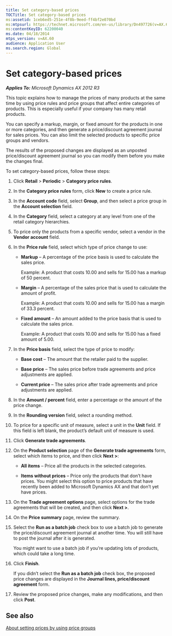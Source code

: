 ```yaml
---
title: Set category-based prices
TOCTitle: Set category-based prices
ms:assetid: 1ceb6ed5-251e-4f8b-9eed-ff4bf2e070bd
ms:mtpsurl: https://technet.microsoft.com/en-us/library/Dn497726(v=AX.60)
ms:contentKeyID: 62200040
ms.date: 04/18/2014
mtps_version: v=AX.60
audience: Application User
ms.search.region: Global
---
```


# Set category-based prices 


_**Applies To:** Microsoft Dynamics AX 2012 R3_

This topic explains how to manage the prices of many products at the same time by using price rules and price groups that affect entire categories of products. This is especially useful if your company has many retail products.

You can specify a markup, margin, or fixed amount for the products in one or more categories, and then generate a price/discount agreement journal for sales prices. You can also limit the selected products to specific price groups and vendors.

The results of the proposed changes are displayed as an unposted price/discount agreement journal so you can modify them before you make the changes final.

To set category-based prices, follow these steps:

1.  Click **Retail** \> **Periodic** \> **Category price rules**.

2.  In the **Category price rules** form, click **New** to create a price rule.

3.  In the **Account code** field, select **Group**, and then select a price group in the **Account selection** field.

4.  In the **Category** field, select a category at any level from one of the retail category hierarchies.

5.  To price only the products from a specific vendor, select a vendor in the **Vendor account** field.

6.  In the **Price rule** field, select which type of price change to use:
    
      - **Markup** – A percentage of the price basis is used to calculate the sales price.
        
        Example: A product that costs 10.00 and sells for 15.00 has a markup of 50 percent.
    
      - **Margin** – A percentage of the sales price that is used to calculate the amount of profit.
        
        Example: A product that costs 10.00 and sells for 15.00 has a margin of 33.3 percent.
    
      - **Fixed amount** – An amount added to the price basis that is used to calculate the sales price.
        
        Example: A product that costs 10.00 and sells for 15.00 has a fixed amount of 5.00.

7.  In the **Price basis** field, select the type of price to modify:
    
      - **Base cost** – The amount that the retailer paid to the supplier.
    
      - **Base price** – The sales price before trade agreements and price adjustments are applied.
    
      - **Current price** – The sales price after trade agreements and price adjustments are applied.

8.  In the **Amount / percent** field, enter a percentage or the amount of the price change.

9.  In the **Rounding version** field, select a rounding method.

10. To price for a specific unit of measure, select a unit in the **Unit** field. If this field is left blank, the product’s default unit of measure is used.

11. Click **Generate trade agreements**.

12. On the **Product selection** page of the **Generate trade agreements** form, select which items to price, and then click **Next \>**:
    
      - **All items** – Price all the products in the selected categories.
    
      - **Items without prices** – Price only the products that don’t have prices. You might select this option to price products that have recently been added to Microsoft Dynamics AX and that don’t yet have prices.

13. On the **Trade agreement options** page, select options for the trade agreements that will be created, and then click **Next \>**.

14. On the **Price summary** page, review the summary.

15. Select the **Run as a batch job** check box to use a batch job to generate the price/discount agreement journal at another time. You will still have to post the journal after it is generated.
    
    You might want to use a batch job if you’re updating lots of products, which could take a long time.

16. Click **Finish**.
    
    If you didn’t select the **Run as a batch job** check box, the proposed price changes are displayed in the **Journal lines, price/discount agreement** form.

17. Review the proposed price changes, make any modifications, and then click **Post**.

## See also

[About setting prices by using price groups](about-setting-prices-by-using-price-groups.md)

  


